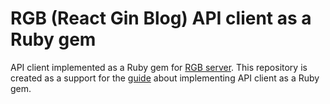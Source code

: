 # RGB (React Gin Blog) API client as a Ruby gem

API client implemented as a Ruby gem for [RGB server](https://github.com/matijakrajnik/rgb). This repository is created as a support for the [guide](https://letscode.blog/2022/06/12/building-api-test-client-as-a-ruby-gem/) about implementing API client as a Ruby gem.
